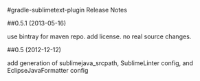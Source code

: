 #gradle-sublimetext-plugin Release Notes

##0.5.1 (2013-05-16)

use bintray for maven repo. add license. no real source changes.

##0.5 (2012-12-12)

add generation of sublimejava_srcpath, SublimeLinter config, and
EclipseJavaFormatter config
